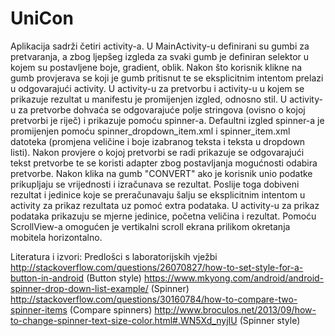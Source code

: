 # UniCon
Aplikacija sadrži četiri activity-a. U MainActivity-u definirani su gumbi za pretvaranja, a zbog ljepšeg izgleda 
za svaki gumb je definiran selektor u kojem su postavljene boje, gradient, oblik. Nakon što korisnik klikne na 
gumb provjerava se koji je gumb pritisnut te se eksplicitnim intentom prelazi u odgovarajući activity. U activity-u 
za pretvorbu i activity-u u kojem se prikazuje rezultat u manifestu je promijenjen izgled, odnosno stil. U activity-u 
za pretvorbe dohvaća se odgovarajuće polje stringova (ovisno o kojoj pretvorbi je riječ) i prikazuje pomoću spinner-a. 
Defaultni izgled spinner-a je promijenjen pomoću spinner_dropdown_item.xml i spinner_item.xml datoteka (promjena veličine 
i boje izabranog teksta i teksta u dropdown listi). Nakon provjere o kojoj pretvorbi se radi prikazuje se odgovarajući 
tekst pretvorbe te se koristi adapter zbog postavljanja mogućnosti odabira pretvorbe. Nakon klika na gumb "CONVERT" ako 
je korisnik unio podatke prikupljaju se vrijednosti i izračunava se rezultat. Poslije toga dobiveni rezultat i jedinice 
koje se preračunavaju šalju se eksplicitnim intentom u activity za prikaz rezultata uz  pomoć extra podataka. U activity-u 
za prikaz podataka prikazuju se mjerne jedinice, početna veličina i rezultat. Pomoću ScrollView-a omogućen je vertikalni 
scroll ekrana prilikom okretanja mobitela horizontalno.

Literatura i izvori:
Predlošci s laboratorijskih vježbi
http://stackoverflow.com/questions/26070827/how-to-set-style-for-a-button-in-android (Button style)
https://www.mkyong.com/android/android-spinner-drop-down-list-example/ (Spinner)
http://stackoverflow.com/questions/30160784/how-to-compare-two-spinner-items (Compare spinners)
http://www.broculos.net/2013/09/how-to-change-spinner-text-size-color.html#.WN5Xd_nyjIU (Spinner style)